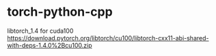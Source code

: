 # torch-python-cpp

libtorch_1.4 for cuda100
https://download.pytorch.org/libtorch/cu100/libtorch-cxx11-abi-shared-with-deps-1.4.0%2Bcu100.zip
